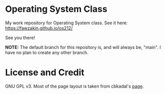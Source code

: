 # Operating System Class
My work repository for Operating System class. See it here:  
https://fawzakin.github.io/os212/

See you there!

**NOTE:** The default branch for this repository is, and will always be, "main". I have no plan to create any other branch. 

# License and Credit
GNU GPL v3. Most of the page layout is taken from cbkadal's [page](http://cbkadal.github.io/os212).
